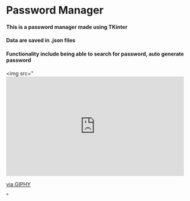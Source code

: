 # Password Manager
#### This is a password manager made using TKinter
#### Data are saved in .json files
#### Functionality include being able to search for password, auto generate password

<img src="<iframe src="https://giphy.com/embed/hZ8r8Oi9sZGrk01G6A" width="480" height="270" frameBorder="0" class="giphy-embed" allowFullScreen></iframe><p><a href="https://giphy.com/gifs/hZ8r8Oi9sZGrk01G6A">via GIPHY</a></p>" 
